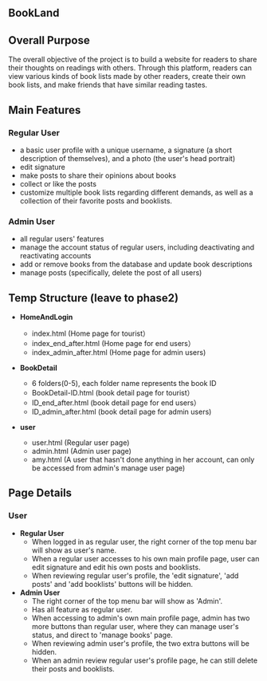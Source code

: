## BookLand

## Overall Purpose
The overall objective of the project is to build a website for readers to share their thoughts on readings with others. Through this platform, readers can view various kinds of book lists made by other readers, create their own book lists, and make friends that have similar reading tastes.

## Main Features
### Regular User
* a basic user profile with a unique username, a signature (a short description of themselves), and a photo (the user's head portrait)
* edit signature
* make posts to share their opinions about books
* collect or like the posts
* customize multiple book lists regarding different demands, as well as a collection of their favorite posts and booklists.

### Admin User
* all regular users' features
* manage the account status of regular users, including deactivating and reactivating accounts
* add or remove books from the database and update book descriptions
* manage posts (specifically, delete the post of all users)

## Temp Structure (leave to phase2)
- **HomeAndLogin**
  - index.html (Home page for tourist）
  - index_end_after.html (Home page for end users）
  - index_admin_after.html (Home page for admin users)

- **BookDetail**
  - 6 folders(0-5), each folder name represents the book ID   
  - BookDetail-ID.html (book detail page for tourist）
  - ID_end_after.html (book detail page for end users）
  - ID_admin_after.html (book detail page for admin users)

- **user**
  - user.html (Regular user page)
  - admin.html (Admin user page)
  - amy.html (A user that hasn't done anything in her account, can only be accessed from admin's manage user page)


## Page Details
  ### User
  - **Regular User**
    - When logged in as regular user, the right corner of the top menu bar will show as user's name.
    - When a regular user accesses to his own main profile page, user can edit signature and edit his own posts and booklists.
    - When reviewing regular user's profile, the 'edit signature', 'add posts' and 'add booklists' buttons will be hidden.
  - **Admin User**
    - The right corner of the top menu bar will show as 'Admin'.
    - Has all feature as regular user.
    - When accessing to admin's own main profile page, admin has two more buttons than regular user, where they can manage user's status, and direct to 'manage books' page.
    - When reviewing admin user's profile, the two extra buttons will be hidden.
    - When an admin review regular user's profile page, he can still delete their posts and booklists.

 
  
   
